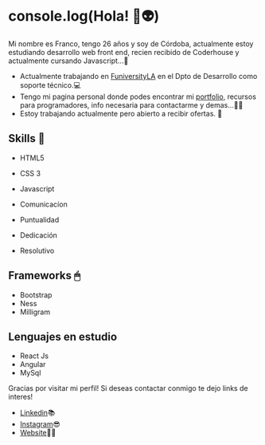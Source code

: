 # console.log(Hola! 🚀👽)

Mi nombre es Franco, tengo 26 años y soy de Córdoba, actualmente estoy estudiando desarrollo web front end, recien recibido de Coderhouse y actualmente cursando Javascript...🤖

* Actualmente trabajando en [FuniversityLA](https://funiversity.la) en el Dpto de Desarrollo como soporte técnico.💻
* Tengo mi pagina personal donde podes encontrar mi [portfolio](franmayer.github.io/FranMayerProyect/), recursos para programadores, info necesaria para contactarme y demas...👨‍💻
* Estoy trabajando actualmente pero abierto a recibir ofertas. 🙌

## Skills 👾

* HTML5
* CSS 3
* Javascript

* Comunicacíon
* Puntualidad
* Dedicación
* Resolutivo

## Frameworks 🖱

* Bootstrap
* Ness
* Milligram

## Lenguajes en estudio

* React Js
* Angular 
* MySql

Gracias por visitar mi perfil! Si deseas contactar conmigo te dejo links de interes!

* [Linkedin](https://www.linkedin.com/in/franmayer/)📚
* [Instagram](https://www.instagram.com/franmayerdev/)😎
* [Website](franmayer.github.io/FranMayerProyect/)👨‍💻
